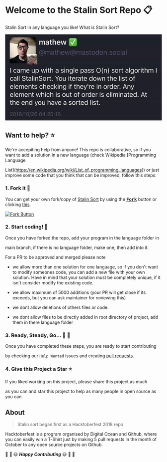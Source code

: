 
# Welcome to the Stalin Sort Repo :clipboard:

Stalin Sort in any language you like! What is Stalin Sort?

![poster](stalin-sort.jpeg)

  

## Want to help? :star:

We're accepiting help from anyone! This repo is collaborative, so if you want to add a solution in a new language (check Wikipedia [Programming Language

List](https://en.wikipedia.org/wiki/List_of_programming_languages)) or just improve some code that you think that can be improved, follow this steps:

  

### 1. Fork it :fork_and_knife:

  

You can get your own fork/copy of [Stalin Sort](https://github.com/gustavo-depaula/stalin-sort) by using the <a  href="https://github.com/Hacktoberfest-2018/Hello-world/new/master?readme=1#fork-destination-box"><kbd><b>Fork</b></kbd></a> button or clicking [this](https://github.com/gustavo-depaula/stalin-sort/new/master?readme=1#fork-destination-box).

  

[![Fork Button](https://help.github.com/assets/images/help/repository/fork_button.jpg)](https://github.com/gustavo-depaula/stalin-sort/new/master?readme=1#fork-destination-box)

  

### 2. Start coding! :rabbit2:

Once you have forked the repo, add your program in the language folder in

main branch, if there is no language folder, make one, then add into it.

  

For a PR to be approved and merged please note

- we allow more than one solution for one language, so if you don't want to modify someones code, you can add a new file with your own solution. Have in mind that your solution must be completely unique, if it isn't consider modify the existing code.

- we allow maximum of 5000 additions (your PR will get close if its exceeds, but you can ask maintainer for reviewing this)

- we dont allow deletions of others files or code.

- we dont allow files to be directly added in root directory of project, add them in there language folder

### 3. Ready, Steady, Go... :turtle: :rabbit2:

  

Once you have completed these steps, you are ready to start contributing

by checking our `Help Wanted` issues and creating [pull requests](https://github.com/Hacktoberfest-2018/Hello-world/pulls).

  

### 4. Give this Project a Star :star:

  

If you liked working on this project, please share this project as much

as you can and star this project to help as many people in open source as you can.

  

## About

  

> Stalin sort began first as a Hacktoberfest 2018 repo

  

Hacktoberfest is a program organised by Digital Ocean and Github, where you can easily win a T-Shirt just by making 5 pull requests in the month of October to any open source projects on Github.

  

:tada: :confetti_ball: :smiley: _**Happy Contributing**_ :smiley: :confetti_ball: :tada:

